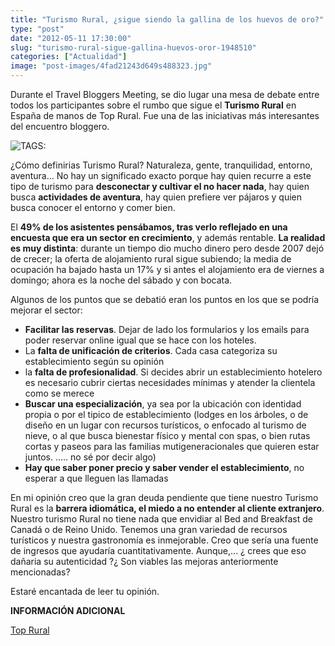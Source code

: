 ```yaml
---
title: "Turismo Rural, ¿sigue siendo la gallina de los huevos de oro?"
type: "post"
date: "2012-05-11 17:30:00"
slug: "turismo-rural-sigue-gallina-huevos-oror-1948510"
categories: ["Actualidad"]
image: "post-images/4fad21243d649s488323.jpg"
---
```


 Durante el Travel Bloggers Meeting, se dio lugar una mesa de debate entre todos los participantes sobre el rumbo que sigue el **Turismo Rural** en España de manos de Top Rural. Fue una de las iniciativas más interesantes del encuentro bloggero.

 ![ TAGS:](post-images/4fad21243d649s488323.jpg "Infografia sobre la evolución del Turismo Rural by Top Rural")

 ¿Cómo definirias Turismo Rural? Naturaleza, gente, tranquilidad, entorno, aventura... No hay un significado exacto porque hay quien recurre a este tipo de turismo para **desconectar y cultivar el no hacer nada**, hay quien busca **actividades de aventura**, hay quien prefiere ver pájaros y quien busca conocer el entorno y comer bien.

 El **49% de los asistentes pensábamos, tras verlo reflejado en una encuesta que era un sector en crecimiento**, y además rentable. **La realidad es muy distinta**: durante un tiempo dio mucho dinero pero desde 2007 dejó de crecer; la oferta de alojamiento rural sigue subiendo; la media de ocupación ha bajado hasta un 17% y si antes el alojamiento era de viernes a domingo; ahora es la noche del sábado y con bocata.

 Algunos de los puntos que se debatió eran los puntos en los que se podría mejorar el sector:

- **Facilitar las reservas**. Dejar de lado los formularios y los emails para poder reservar online igual que se hace con los hoteles.
- La **falta de unificación de criterios**. Cada casa categoriza su establecimiento según su opinión
- la **falta de profesionalidad**. Si decides abrir un establecimiento hotelero es necesario cubrir ciertas necesidades mínimas y atender la clientela como se merece
- **Buscar una especialización**, ya sea por la ubicación con identidad propia o por el tipico de establecimiento (lodges en los árboles, o de diseño en un lugar con recursos turísticos, o enfocado al turismo de nieve, o al que busca bienestar físico y mental con spas, o bien rutas cortas y paseos para las familias mutigeneracionales que quieren estar juntos. ..... no sé por decir algo)
- **Hay que saber poner precio y saber vender el establecimiento**, no esperar a que lleguen las llamadas

 En mi opinión creo que la gran deuda pendiente que tiene nuestro Turismo Rural es la **barrera idiomática, el miedo a no entender al cliente extranjero**. Nuestro turismo Rural no tiene nada que envidiar al Bed and Breakfast de Canadá o de Reino Unido. Tenemos una gran variedad de recursos turísticos y nuestra gastronomía es inmejorable. Creo que sería una fuente de ingresos que ayudaría cuantitativamente. Aunque,... ¿ crees que eso dañaria su autenticidad ?¿ Son viables las mejoras anteriormente mencionadas?

 Estaré encantada de leer tu opinión.

 **INFORMACIÓN ADICIONAL**

 [ Top Rural](http://blog.toprural.com/conclusiones-del-debate-sobre-turismo-rural-en-tbm-gredos/)